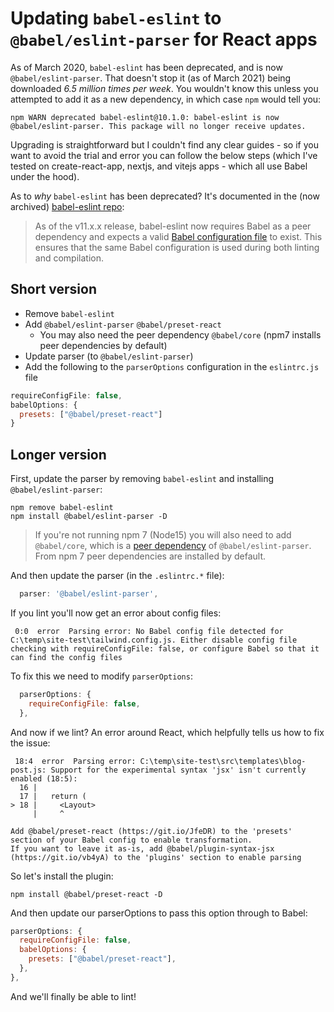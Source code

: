 # Updating `babel-eslint` to `@babel/eslint-parser` for React apps

As of March 2020, `babel-eslint` has been deprecated, and is now `@babel/eslint-parser`.  That doesn't stop it (as of March 2021) being downloaded *6.5 million times per week*.  You wouldn't know this unless you attempted to add it as a new dependency, in which case `npm` would tell you:

```
npm WARN deprecated babel-eslint@10.1.0: babel-eslint is now @babel/eslint-parser. This package will no longer receive updates.
```

Upgrading is straightforward but I couldn't find any clear guides - so if you want to avoid the trial and error you can follow the below steps (which I've tested on create-react-app, nextjs, and vitejs apps - which all use Babel under the hood).

As to *why* `babel-eslint` has been deprecated?  It's documented in the (now archived) [babel-eslint repo]:

> As of the v11.x.x release, babel-eslint now requires Babel as a peer dependency and expects a valid [Babel configuration file](https://babeljs.io/docs/en/configuration) to exist. This ensures that the same Babel configuration is used during both linting and compilation.

## Short version
- Remove `babel-eslint`
- Add `@babel/eslint-parser` `@babel/preset-react`
  - You may also need the peer dependency `@babel/core` (npm7 installs peer dependencies by default)
- Update parser (to `@babel/eslint-parser`)
- Add the following to the `parserOptions` configuration in the `eslintrc.js` file
```js
requireConfigFile: false,
babelOptions: {
  presets: ["@babel/preset-react"]
}
```

## Longer version

First, update the parser by removing `babel-eslint` and installing `@babel/eslint-parser`:

```shell
npm remove babel-eslint
npm install @babel/eslint-parser -D
```

> If you're not running npm 7 (Node15) you will also need to add `@babel/core`, which is a [peer dependency] of `@babel/eslint-parser`.  From npm 7 peer dependencies are installed by default.  

And then update the parser (in the `.eslintrc.*` file):

```javascript
  parser: '@babel/eslint-parser',
```

If you lint you'll now get an error about config files:

```
 0:0  error  Parsing error: No Babel config file detected for C:\temp\site-test\tailwind.config.js. Either disable config file checking with requireConfigFile: false, or configure Babel so that it can find the config files
```

To fix this we need to modify `parserOptions`:

```javascript
  parserOptions: {
    requireConfigFile: false,
  },
```

And now if we lint?  An error around React, which helpfully tells us how to fix the issue:

```
 18:4  error  Parsing error: C:\temp\site-test\src\templates\blog-post.js: Support for the experimental syntax 'jsx' isn't currently enabled (18:5):
  16 |
  17 |   return (
> 18 |     <Layout>
     |     ^

Add @babel/preset-react (https://git.io/JfeDR) to the 'presets' section of your Babel config to enable transformation.
If you want to leave it as-is, add @babel/plugin-syntax-jsx (https://git.io/vb4yA) to the 'plugins' section to enable parsing
```

So let's install the plugin:

```shell
npm install @babel/preset-react -D
```

And then update our parserOptions to pass this option through to Babel:

```javascript
parserOptions: {
  requireConfigFile: false,
  babelOptions: {
    presets: ["@babel/preset-react"],
  },
},
```

And we'll finally be able to lint!

[babel-eslint repo]: https://github.com/babel/babel-eslint
[peer dependency]: https://nodejs.org/en/blog/npm/peer-dependencies/
